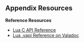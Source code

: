 Appendix Resources
------------------

**Reference Resources**

  * [Lua C API Reference](www.capgo.com/Resources/SoftwareDev/LuaShortRef51.pdf)
  * [Lua .vapi Reference on Valadoc](https://valadoc.org/lua/Lua.html)

